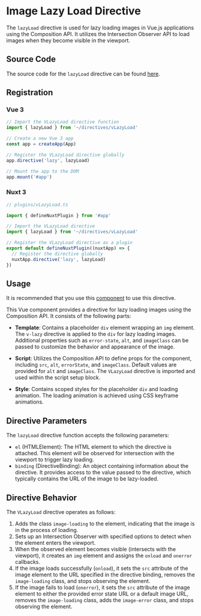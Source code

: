 # Image Lazy Load Directive
The `lazyLoad` directive is used for lazy loading images in Vue.js applications using the Composition API. It utilizes the Intersection Observer API to load images when they become visible in the viewport.

## Source Code
The source code for the `lazyLoad` directive can be found [here](https://gitlab.uicgroup.tech/imkon/commeta-frontend/docs/-/blob/master/src/directives/LazyLoad.ts).

## Registration

### Vue 3
```javascript
// Import the VLazyLoad directive function
import { lazyLoad } from '~/directives/vLazyLoad'

// Create a new Vue 3 app
const app = createApp(App)

// Register the VLazyLoad directive globally
app.directive('lazy', lazyLoad)

// Mount the app to the DOM
app.mount('#app')
```

### Nuxt 3
```javascript
// plugins/vLazyLoad.ts

import { defineNuxtPlugin } from '#app'

// Import the VLazyLoad directive
import { lazyLoad } from '~/directives/vLazyLoad'

// Register the VLazyLoad directive as a plugin
export default defineNuxtPlugin((nuxtApp) => {
  // Register the directive globally
  nuxtApp.directive('lazy', lazyLoad)
})

```

## Usage
It is recommended that you use this [component](https://gitlab.uicgroup.tech/imkon/commeta-frontend/docs/-/blob/master/src/components/LazyImage/LazyImage.vue) to use this directive.

This Vue component provides a directive for lazy loading images using the Composition API. It consists of the following parts:

- **Template**: Contains a placeholder `div` element wrapping an `img` element. The `v-lazy` directive is applied to the `div` for lazy loading images. Additional properties such as `error-state`, `alt`, and `imageClass` can be passed to customize the behavior and appearance of the image.

- **Script**: Utilizes the Composition API to define props for the component, including `src`, `alt`, `errorState`, and `imageClass`. Default values are provided for `alt` and `imageClass`. The `VLazyLoad` directive is imported and used within the script setup block.

- **Style**: Contains scoped styles for the placeholder `div` and loading animation. The loading animation is achieved using CSS keyframe animations.


## Directive Parameters
The `lazyLoad` directive function accepts the following parameters:

- `el` (HTMLElement): The HTML element to which the directive is attached. This element will be observed for intersection with the viewport to trigger lazy loading.
- `binding` (DirectiveBinding): An object containing information about the directive. It provides access to the value passed to the directive, which typically contains the URL of the image to be lazy-loaded.

## Directive Behavior
The `VLazyLoad` directive operates as follows:

1. Adds the class `image-loading` to the element, indicating that the image is in the process of loading.
2. Sets up an Intersection Observer with specified options to detect when the element enters the viewport.
3. When the observed element becomes visible (intersects with the viewport), it creates an `img` element and assigns the `onload` and `onerror` callbacks.
4. If the image loads successfully (`onload`), it sets the `src` attribute of the image element to the URL specified in the directive binding, removes the `image-loading` class, and stops observing the element.
5. If the image fails to load (`onerror`), it sets the `src` attribute of the image element to either the provided error state URL or a default image URL, removes the `image-loading` class, adds the `image-error` class, and stops observing the element.
